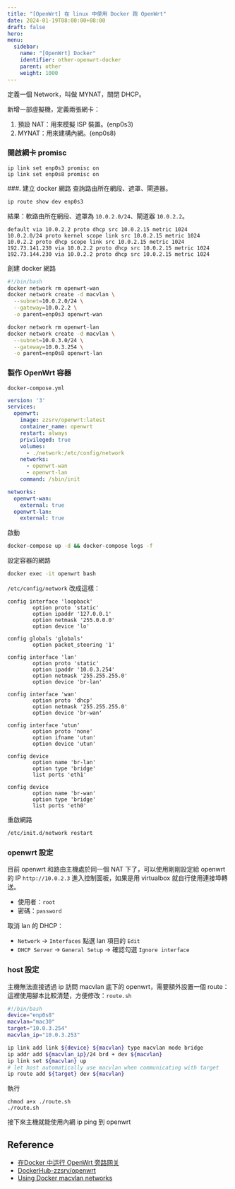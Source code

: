 ```yaml
---
title: "[OpenWrt] 在 linux 中使用 Docker 跑 OpenWrt"
date: 2024-01-19T08:00:00+08:00
draft: false
hero: 
menu:
  sidebar:
    name: "[OpenWrt] Docker"
    identifier: other-openwrt-docker
    parent: other
    weight: 1000
---
```


定義一個 Network，叫做 MYNAT，關閉 DHCP。

新增一部虛擬機，定義兩張網卡：
1. 預設 NAT：用來模擬 ISP 裝置。(enp0s3)
2. MYNAT：用來建構內網。(enp0s8)

### 開啟網卡 promisc
```
ip link set enp0s3 promisc on 
ip link set enp0s8 promisc on 
```
###. 建立 docker 網路
查詢路由所在網段、遮罩、閘道器。
```bash
ip route show dev enp0s3
```
結果：軟路由所在網段、遮罩為 `10.0.2.0/24`、閘道器 `10.0.2.2`。
```
default via 10.0.2.2 proto dhcp src 10.0.2.15 metric 1024
10.0.2.0/24 proto kernel scope link src 10.0.2.15 metric 1024
10.0.2.2 proto dhcp scope link src 10.0.2.15 metric 1024
192.73.141.230 via 10.0.2.2 proto dhcp src 10.0.2.15 metric 1024
192.73.144.230 via 10.0.2.2 proto dhcp src 10.0.2.15 metric 1024
```

創建 docker 網路
```bash
#!/bin/bash
docker network rm openwrt-wan
docker network create -d macvlan \
  --subnet=10.0.2.0/24 \
  --gateway=10.0.2.2 \
  -o parent=enp0s3 openwrt-wan

docker network rm openwrt-lan
docker network create -d macvlan \
  --subnet=10.0.3.0/24 \
  --gateway=10.0.3.254 \
  -o parent=enp0s8 openwrt-lan
```

### 製作 OpenWrt 容器
`docker-compose.yml`
```yml
version: '3'
services:
  openwrt:
    image: zzsrv/openwrt:latest
    container_name: openwrt
    restart: always
    privileged: true
    volumes:
      - ./network:/etc/config/network
    networks:
      - openwrt-wan
      - openwrt-lan
    command: /sbin/init

networks:
  openwrt-wan:
    external: true
  openwrt-lan:
    external: true
```
啟動
```bash
docker-compose up -d && docker-compose logs -f
```
設定容器的網路
```bash
docker exec -it openwrt bash
```
`/etc/config/network` 改成這樣：  
```
config interface 'loopback'
        option proto 'static'
        option ipaddr '127.0.0.1'
        option netmask '255.0.0.0'
        option device 'lo'

config globals 'globals'
        option packet_steering '1'

config interface 'lan'
        option proto 'static'
        option ipaddr '10.0.3.254'
        option netmask '255.255.255.0'
        option device 'br-lan'

config interface 'wan'
        option proto 'dhcp'
        option netmask '255.255.255.0'
        option device 'br-wan'

config interface 'utun'
        option proto 'none'
        option ifname 'utun'
        option device 'utun'

config device
        option name 'br-lan'
        option type 'bridge'
        list ports 'eth1'

config device
        option name 'br-wan'
        option type 'bridge'
        list ports 'eth0'
```

重啟網路
```bash
/etc/init.d/network restart
```
### openwrt 設定
目前 openwrt 和路由主機處於同一個 NAT 下了，可以使用剛剛設定給 openwrt 的 IP `http://10.0.2.3` 進入控制面板，如果是用 virtualbox 就自行使用連接埠轉送。
 - 使用者：`root`
 - 密碼：`password`

取消 lan 的 DHCP： 
- `Network` -> `Interfaces` 點選 lan 項目的 `Edit`
- `DHCP Server` -> `General Setup` -> 確認勾選 `Ignore interface` 
### host 設定
主機無法直接透過 ip 訪問 macvlan 底下的 openwrt，需要額外設置一個 route：
這裡使用腳本比較清楚，方便修改：`route.sh`
```bash
#!/bin/bash
device="enp0s8"
macvlan="mac30"
target="10.0.3.254"
macvlan_ip="10.0.3.253"

ip link add link ${device} ${macvlan} type macvlan mode bridge
ip addr add ${macvlan_ip}/24 brd + dev ${macvlan}
ip link set ${macvlan} up
# let host automatically use macvlan when communicating with target
ip route add ${target} dev ${macvlan}
```

執行
```
chmod a+x ./route.sh
./route.sh
```
接下來主機就能使用內網 ip ping 到 openwrt

## Reference
- [在Docker 中运行 OpenWrt 旁路网关](https://mlapp.cn/376.html)
- [DockerHub-zzsrv/openwrt](https://hub.docker.com/r/zzsrv/openwrt)
- [Using Docker macvlan networks](https://blog.oddbit.com/post/2018-03-12-using-docker-macvlan-networks/)